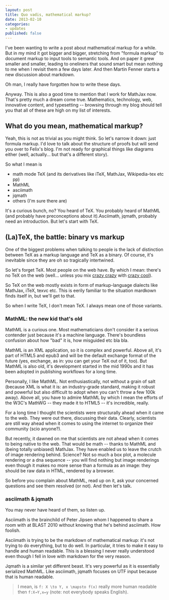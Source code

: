 ```yaml
---
layout: post
title: Quo vadis, mathematical markup?
date: 2013-02-10
categories:
- updates
published: false
---
```


I've been wanting to write a post about mathematical markup for a while. But in my mind it got bigger and bigger, stretching from "formula markup" to document markup to input tools to semantic tools. And on paper it grew smaller and smaller, leading to oneliners that sound smart but mean nothing to me when I revisit them a few days later. And then Martin Fenner starts a new discussion about markdown.

Oh man, I really have forgotten how to write these days.

Anyway. This is also a good time to mention that I work for MathJax now. That's pretty much a dream come true. Mathematics, technology, web, innovative content, and typesetting -- browsing through my blog should tell you that all of these are high on my list of interests.

## What do you mean, mathematical markup?

Yeah, this is not as trivial as you might think. So let's narrow it down: just formula markup. I'd love to talk about the structure of proofs but will send you over to Felix's blog. I'm not ready for graphical things like diagrams either (well, actually... but that's a different story).

So what I mean is

*   math mode TeX (and its derivatives like iTeX, MathJax, Wikipedia-tex etc pp)
*   MathML
*   asciimath
*   jqmath
*   others (I'm sure there are)

It's a curious bunch, no? You heard of TeX. You probably heard of MathML (and probably have preconceptions about it).Asciimath, jqmath, probably need an introduction. But let's start with TeX.

## (La)TeX, the battle: binary vs markup

One of the biggest problems when talking to people is the lack of distinction between TeX as a markup language and TeX as a binary. Of course, it's inevitable since they are oh so tragically intertwined.

So let's forget TeX. Most people on the web have. By which I mean: there's no TeX on the web (well... unless you mix [crazy crazy](https://github.com/manuels/pdftex.js) with [crazy cool](https://github.com/mozilla/pdf.js)).

So TeX on the web mostly exists in form of markup-language dialects like MathJax, iTeX, texvc etc. This is eerily familiar to the situation mardkown finds itself in, but we'll get to that.

So when I write TeX, I don't mean TeX. I always mean one of those variants.

### MathML: the new kid that's old

MathML is a curious one. Most mathematicians don't consider it a serious contender just because it's a machine language. There's boundless confusion about how "bad" it is, how misguided etc bla bla.

MathML is an XML application, so it is complex and powerful. Above all, it's part of HTML5 and epub3 and will be the default exchange format of the future (yes, exchange, as in: you can get your TeX out of it, too). But MathML is also old, it's development started in the mid 1990s and it has been adopted in publishing workflows for a long time.

Personally, I like MathML. Not enthusiastically, not without a grain of salt (because XML is what it is: an industry-grade standard, making it robust and powerful but also difficult to adopt when you can't throw a few 100k away). Above all, you have to admire MathML by which I mean the efforts of the W3C's MathWG -- they made it to HTML5 -- it's incredible, really.

For a long time I thought the scientists were structurally ahead when it came to the web. They were out there, discussing their data. Clearly, scientists are still way ahead when it comes to using the internet to organize their community (scio anyone?).

But recently, it dawned on me that scientists are not ahead when it comes to being native to the web. That would be math -- thanks to MathML and (being totally unbiased) MathJax. They have enabled us to leave the crutch of image rendering behind. Science? Not so much a box plot, a molecule rendering or a dna sequence -- you will find nothing but image renderings even though it makes no more sense than a formula as an image: they should be raw data in HTML, rendered by a browser.

So before you complain about MathML, read up on it, ask your concerned questions and see them resolved (or not). And then let's talk.

### asciimath & jqmath

You may never have heard of them, so listen up.

Asciimath is the brainchild of Peter Jipsen whom I happened to share a room with at BLAST 2010 without knowing that he's behind asciimath. How foolish.

Asciimath is trying to be the markdown of mathematical markup: it's not trying to do everything, but to do well. In particular, it tries to make it easy to handle and human readable. This is a blessing I never really understood even though I fell in love with markdown for the very reason.

Jqmath is a similar yet different beast. It's very powerful as it is essentially serialized MathML. Like asciimath, jqmath focuses on UTF input because that is human readable.

> I mean, is `f: X \to Y, x \mapsto f(x)` really more human readable then `f:X→Y,x↦y` (note: not everybody speaks English).
